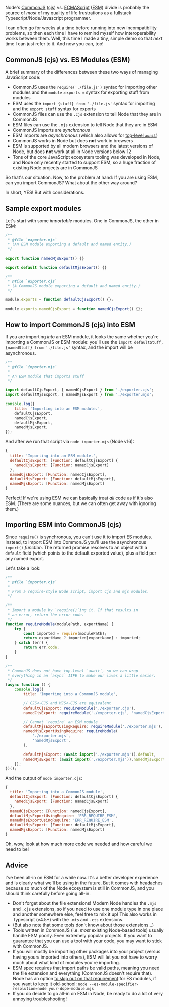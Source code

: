 Node's [CommonJS](https://nodejs.org/docs/latest-v16.x/api/modules.html) (<abbr title="CommonJS">cjs</abbr>) vs. [ECMAScript](https://nodejs.org/docs/latest-v16.x/api/esm.html) (<abbr title="ECMAScript Module">ESM</abbr>) divide is probably the source of _most_ of my quality of life frustrations as a fullstack Typescript/Node/Javascript programmer.

I can often go for weeks at a time before running into new incompatibility problems, so then each time I have to remind myself how interoperability works between them. Well, this time I made a tiny, simple demo so that _next_ time I can just refer to it. And now you can, too!

## CommonJS (cjs) vs. ES Modules (ESM)

A brief summary of the differences between these two ways of managing JavaScript code:

- CommonJS uses the `require('./file.js')` syntax for importing other modules and the `module.exports =` syntax for exporting stuff from modules
- ESM uses the `import {stuff} from './file.js'` syntax for importing and the `export stuff` syntax for exports
- CommonJS files can use the `.cjs` extension to tell Node that they are in CommonJS
- ESM files can use the `.mjs` extension to tell Node that they are in ESM
- CommonJS imports are _synchronous_
- ESM imports are _asynchronous_ (which also allows for [top-level `await`](https://developer.mozilla.org/en-US/docs/Web/JavaScript/Reference/Operators/await#top_level_await))
- CommonJS works in Node but does **not** work in browsers
- ESM is supported by all modern browsers and the latest versions of Node, but does **not** work at all in Node versions below 12
- Tons of the core JavaScript ecosystem tooling was developed in Node, and Node only recently started to support ESM, so a huge fraction of existing Node projects are in CommonJS

So that's our situation. Now, to the problem at hand: If you are using ESM, can you import CommonJS? What about the other way around?

In short, YES! But with considerations.

## Sample export modules

Let's start with some _importable_ modules. One in CommonJS, the other in ESM:

```js
/**
 * @file `exporter.mjs`
 * (An ESM module exporting a default and named entity.)
 */

export function namedMjsExport() {}

export default function defaultMjsExport() {}
```

```js
/**
 * @file `exporter.cjs`
 * (A CommonJS module exporting a default and named entity.)
 */

module.exports = function defaultCjsExport() {};

module.exports.namedCjsExport = function namedCjsExport() {};
```

## How to import CommonJS (cjs) into ESM

If you are importing _into_ an ESM module, it looks the same whether you're importing a CommonJS or ESM module: you'll use the `import defaultStuff, {namedStuff} from './file.js'` syntax, and the import will be asynchronous.

```js
/**
 * @file `importer.mjs`
 *
 * An ESM module that imports stuff
 */

import defaultCjsExport, { namedCjsExport } from './exporter.cjs';
import defaultMjsExport, { namedMjsExport } from './exporter.mjs';

console.log({
	title: 'Importing into an ESM module.',
	defaultCjsExport,
	namedCjsExport,
	defaultMjsExport,
	namedMjsExport,
});
```

And after we run that script via `node importer.mjs` (Node v16):

```js
{
  title: 'Importing into an ESM module.',
  defaultCjsExport: [Function: defaultCjsExport] {
    namedCjsExport: [Function: namedCjsExport]
  },
  namedCjsExport: [Function: namedCjsExport],
  defaultMjsExport: [Function: defaultMjsExport],
  namedMjsExport: [Function: namedMjsExport]
}
```

Perfect! If we're using ESM we can basically treat _all_ code as if it's also ESM. (There are some nuances, but we can often get away with ignoring them.)

## Importing ESM into CommonJS (cjs)

Since `require()` is synchronous, you can't use it to import ES modules. Instead, to import ESM into CommonJS you'll use the asynchronous `import()` _function_. The returned promise resolves to an object with a `default` field (which points to the default exported value), plus a field per any named export.

Let's take a look:

```js
/**
 * @file `importer.cjs`
 *
 * From a require-style Node script, import cjs and mjs modules.
 */

/**
 * Import a module by `require()`ing it. If that results in
 * an error, return the error code.
 */
function requireModule(modulePath, exportName) {
	try {
		const imported = require(modulePath);
		return exportName ? imported[exportName] : imported;
	} catch (err) {
		return err.code;
	}
}

/**
 * CommonJS does not have top-level `await`, so we can wrap
 * everything in an `async` IIFE to make our lives a little easier.
 */
(async function () {
	console.log({
		title: 'Importing into a CommonJS module',

		// CJS<-CJS and MJS<-CJS are equivalent
		defaultCjsExport: requireModule('./exporter.cjs'),
		namedCjsExport: requireModule('./exporter.cjs', 'namedCjsExport'),

		// Cannot `require` an ESM module
		defaultMjsExportUsingRequire: requireModule('./exporter.mjs'),
		namedMjsExportUsingRequire: requireModule(
			'./exporter.mjs',
			'namedMjsExport',
		),

		defaultMjsExport: (await import('./exporter.mjs')).default,
		namedMjsExport: (await import('./exporter.mjs')).namedMjsExport,
	});
})();
```

And the output of `node importer.cjs`:

```js
{
  title: 'Importing into a CommonJS module',
  defaultCjsExport: [Function: defaultCjsExport] {
    namedCjsExport: [Function: namedCjsExport]
  },
  namedCjsExport: [Function: namedCjsExport],
  defaultMjsExportUsingRequire: 'ERR_REQUIRE_ESM',
  namedMjsExportUsingRequire: 'ERR_REQUIRE_ESM',
  defaultMjsExport: [Function: defaultMjsExport],
  namedMjsExport: [Function: namedMjsExport]
}
```

Oh, wow, look at how much more code we needed and how careful we need to be!

## Advice

I've been all-in on ESM for a while now. It's a better developer experience and is clearly what we'll be using in the future. But it comes with headaches because so much of the Node ecosystem is still in CommonJS, and you should think carefully before going all-in.

- Don't forget about the file extensions! Modern Node handles the `.mjs` and `.cjs` extensions, so if you need to use one module type in one place and another somewhere else, feel free to mix it up! This also works in Typescript (v4.5+) with the `.mts` and `.cts` extensions.
- (But also note that some tools don't know about those extensions...)
- Tools written in CommonJS (i.e. _most_ existing Node-based tools) usually handle ESM poorly. Even extremely popular projects. If you want to guarantee that you can use a tool with your code, you may want to stick with CommonJS.
- If you will mostly be importing other packages into your project (versus having yours imported into others), ESM will let you not have to worry much about what kind of modules you're importing.
- ESM spec requires that import paths be valid paths, meaning you need the file extension and everything (CommonJS doesn't require that). Node has an option [to skip out on that requirement](https://nodejs.org/docs/latest-v16.x/api/esm.html#customizing-esm-specifier-resolution-algorithm) for ES modules, if you want to keep it old-school: `node --es-module-specifier-resolution=node your-dope-module.mjs`
- If you do decide to go all-in on ESM in Node, be ready to do a lot of very annoying troubleshooting!

